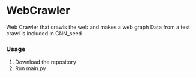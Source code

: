 # WebCrawler

Web Crawler that crawls the web and makes a web graph
Data from a test crawl is included in CNN_seed

### Usage
1. Download the repository
2. Run main.py
